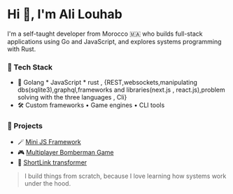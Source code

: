 # Hi 👋, I'm Ali Louhab

I'm a self-taught developer from Morocco 🇲🇦 who builds full-stack applications using Go and JavaScript, and explores systems programming with Rust.

### 🧰 Tech Stack
- 🧠 Golang * JavaScript * rust , {REST,websockets,manipulating dbs(sqlite3),graphql,frameworks and libraries(next.js , react.js),problem solving with the three languages , Cli}
- 🛠️ Custom frameworks • Game engines • CLI tools

### 🚀 Projects
- 🪄 [Mini JS Framework](https://github.com/louhabali/js-mini-framework)
- 🎮 [Multiplayer Bomberman Game](https://github.com/louhabali/bomberman)
- 🔗 [ShortLink transformer](https://github.com/louhabali/shortlink)

> I build things from scratch, because I love learning how systems work under the hood.

